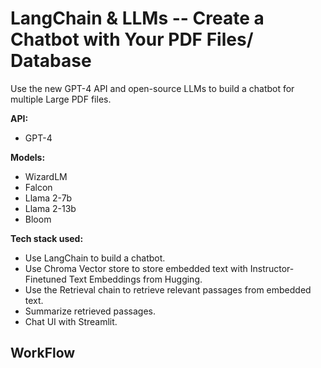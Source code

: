 # **LangChain & LLMs -- Create a Chatbot with Your PDF Files/ Database**
Use the new GPT-4 API and open-source LLMs to build a chatbot for multiple Large PDF files.

**API:**
- GPT-4

**Models:**
- WizardLM
- Falcon
- Llama 2-7b
- Llama 2-13b
- Bloom

**Tech stack used:**
- Use LangChain to build a chatbot.
- Use Chroma Vector store to store embedded text with Instructor-Finetuned Text Embeddings from Hugging.
- Use the Retrieval chain to retrieve relevant passages from embedded text.
- Summarize retrieved passages.
- Chat UI with Streamlit.

## **WorkFlow**


